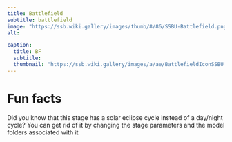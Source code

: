 ```yaml
---
title: Battlefield
subtitle: battlefield
image: "https://ssb.wiki.gallery/images/thumb/8/86/SSBU-Battlefield.png/800px-SSBU-Battlefield.png"
alt: 

caption:
  title: BF
  subtitle: 
  thumbnail: "https://ssb.wiki.gallery/images/a/ae/BattlefieldIconSSBU.png"
---
```

# Fun facts
Did you know that this stage has a solar eclipse cycle instead of a day/night cycle? You can get rid of it by changing the stage parameters and the model folders associated with it

